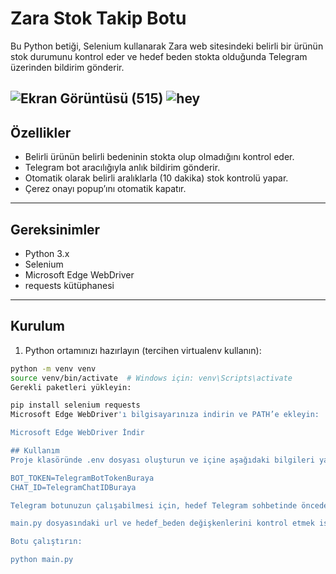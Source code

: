 # Zara Stok Takip Botu

Bu Python betiği, Selenium kullanarak Zara web sitesindeki belirli bir ürünün stok durumunu kontrol eder ve hedef beden stokta olduğunda Telegram üzerinden bildirim gönderir.

![Ekran Görüntüsü (515)](https://github.com/user-attachments/assets/e00ccea7-f831-4428-9c77-99abd0b29997)
![hey](https://github.com/user-attachments/assets/6ebe9966-0a43-4072-8324-2391d0381456)
---

## Özellikler

- Belirli ürünün belirli bedeninin stokta olup olmadığını kontrol eder.
- Telegram bot aracılığıyla anlık bildirim gönderir.
- Otomatik olarak belirli aralıklarla (10 dakika) stok kontrolü yapar.
- Çerez onayı popup’ını otomatik kapatır.

---

## Gereksinimler

- Python 3.x
- Selenium
- Microsoft Edge WebDriver
- requests kütüphanesi

---

## Kurulum

1. Python ortamınızı hazırlayın (tercihen virtualenv kullanın):

```bash
python -m venv venv
source venv/bin/activate  # Windows için: venv\Scripts\activate
Gerekli paketleri yükleyin:

pip install selenium requests
Microsoft Edge WebDriver'ı bilgisayarınıza indirin ve PATH’e ekleyin:

Microsoft Edge WebDriver İndir

## Kullanım
Proje klasöründe .env dosyası oluşturun ve içine aşağıdaki bilgileri yazın:

BOT_TOKEN=TelegramBotTokenBuraya
CHAT_ID=TelegramChatIDBuraya

Telegram botunuzun çalışabilmesi için, hedef Telegram sohbetinde önceden /start komutunu göndermiş olmanız gerekir. Bu, botunuzun sizinle mesajlaşabilmesi için zorunludur.

main.py dosyasındaki url ve hedef_beden değişkenlerini kontrol etmek istediğiniz ürün ve bedenle güncelleyin.

Botu çalıştırın:

python main.py

